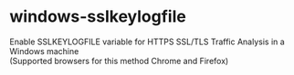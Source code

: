 # windows-sslkeylogfile
Enable SSLKEYLOGFILE variable for HTTPS SSL/TLS Traffic Analysis in a Windows machine  
(Supported browsers for this method Chrome and Firefox)  

